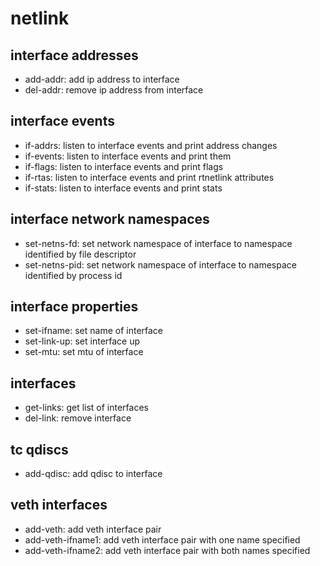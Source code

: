 # netlink

## interface addresses

* add-addr: add ip address to interface
* del-addr: remove ip address from interface

## interface events

* if-addrs: listen to interface events and print address changes
* if-events: listen to interface events and print them
* if-flags: listen to interface events and print flags
* if-rtas: listen to interface events and print rtnetlink attributes
* if-stats: listen to interface events and print stats

## interface network namespaces

* set-netns-fd: set network namespace of interface to namespace identified by
  file descriptor
* set-netns-pid: set network namespace of interface to namespace identified by
  process id

## interface properties

* set-ifname: set name of interface
* set-link-up: set interface up
* set-mtu: set mtu of interface

## interfaces

* get-links: get list of interfaces
* del-link: remove interface

## tc qdiscs

* add-qdisc: add qdisc to interface

## veth interfaces

* add-veth: add veth interface pair
* add-veth-ifname1: add veth interface pair with one name specified
* add-veth-ifname2: add veth interface pair with both names specified
